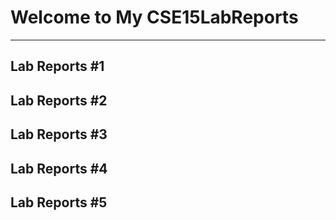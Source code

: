 # Welcome to My CSE15LabReports
---
## Lab Reports #1

## Lab Reports #2

## Lab Reports #3

## Lab Reports #4

## Lab Reports #5
